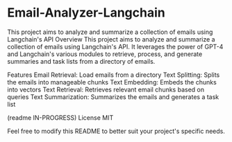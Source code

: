 # Email-Analyzer-Langchain
This project aims to analyze and summarize a collection of emails using Langchain's API
Overview
This project aims to analyze and summarize a collection of emails using Langchain's API. It leverages the power of GPT-4 and Langchain's various modules to retrieve, process, and generate summaries and task lists from a directory of emails.

Features
Email Retrieval: Load emails from a directory
Text Splitting: Splits the emails into manageable chunks
Text Embedding: Embeds the chunks into vectors
Text Retrieval: Retrieves relevant email chunks based on queries
Text Summarization: Summarizes the emails and generates a task list



(readme IN-PROGRESS)
License
MIT

Feel free to modify this README to better suit your project's specific needs.




